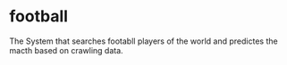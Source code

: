 # football
The System that searches footabll players of the world and predictes the macth based on crawling data.
